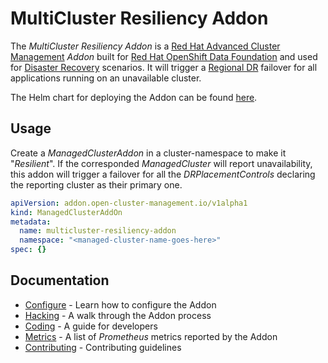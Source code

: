 # MultiCluster Resiliency Addon

The _MultiCluster Resiliency Addon_ is a [Red Hat Advanced Cluster Management][acm] _Addon_ built for
[Red Hat OpenShift Data Foundation][odf] and used for [Disaster Recovery][dr] scenarios. It will trigger a [Regional DR][regional]
failover for all applications running on an unavailable cluster.

The Helm chart for deploying the Addon can be found [here][chart].

## Usage

Create a _ManagedClusterAddon_ in a cluster-namespace to make it "_Resilient_". If the corresponded _ManagedCluster_
will report unavailability, this addon will trigger a failover for all the _DRPlacementControls_ declaring the reporting
cluster as their primary one.

```yaml
apiVersion: addon.open-cluster-management.io/v1alpha1
kind: ManagedClusterAddOn
metadata:
  name: multicluster-resiliency-addon
  namespace: "<managed-cluster-name-goes-here>"
spec: {}
```

## Documentation

* [Configure](docs/configure.md) - Learn how to configure the Addon
* [Hacking](docs/hacking.md) - A walk through the Addon process
* [Coding](docs/coding.md) - A guide for developers
* [Metrics](docs/metrics.md) - A list of _Prometheus_ metrics reported by the Addon
* [Contributing](.github/CONTRIBUTING.md) - Contributing guidelines

<!--LINKS-->
[acm]: https://www.redhat.com/en/technologies/management/advanced-cluster-management
[odf]: https://access.redhat.com/documentation/en-us/red_hat_openshift_data_foundation/4.14
[dr]: https://access.redhat.com/documentation/en-us/red_hat_openshift_data_foundation/4.14/html/configuring_openshift_data_foundation_disaster_recovery_for_openshift_workloads/index
[regional]: https://access.redhat.com/documentation/en-us/red_hat_openshift_data_foundation/4.14/html/configuring_openshift_data_foundation_disaster_recovery_for_openshift_workloads/rdr-solution
[chart]: https://github.com/RHEcosystemAppEng/multicluster-resiliency-addon-chart
